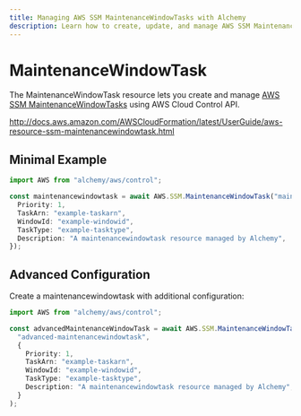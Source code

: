 ```yaml
---
title: Managing AWS SSM MaintenanceWindowTasks with Alchemy
description: Learn how to create, update, and manage AWS SSM MaintenanceWindowTasks using Alchemy Cloud Control.
---
```


# MaintenanceWindowTask

The MaintenanceWindowTask resource lets you create and manage [AWS SSM MaintenanceWindowTasks](https://docs.aws.amazon.com/ssm/latest/userguide/) using AWS Cloud Control API.

http://docs.aws.amazon.com/AWSCloudFormation/latest/UserGuide/aws-resource-ssm-maintenancewindowtask.html

## Minimal Example

```ts
import AWS from "alchemy/aws/control";

const maintenancewindowtask = await AWS.SSM.MaintenanceWindowTask("maintenancewindowtask-example", {
  Priority: 1,
  TaskArn: "example-taskarn",
  WindowId: "example-windowid",
  TaskType: "example-tasktype",
  Description: "A maintenancewindowtask resource managed by Alchemy",
});
```

## Advanced Configuration

Create a maintenancewindowtask with additional configuration:

```ts
import AWS from "alchemy/aws/control";

const advancedMaintenanceWindowTask = await AWS.SSM.MaintenanceWindowTask(
  "advanced-maintenancewindowtask",
  {
    Priority: 1,
    TaskArn: "example-taskarn",
    WindowId: "example-windowid",
    TaskType: "example-tasktype",
    Description: "A maintenancewindowtask resource managed by Alchemy",
  }
);
```

